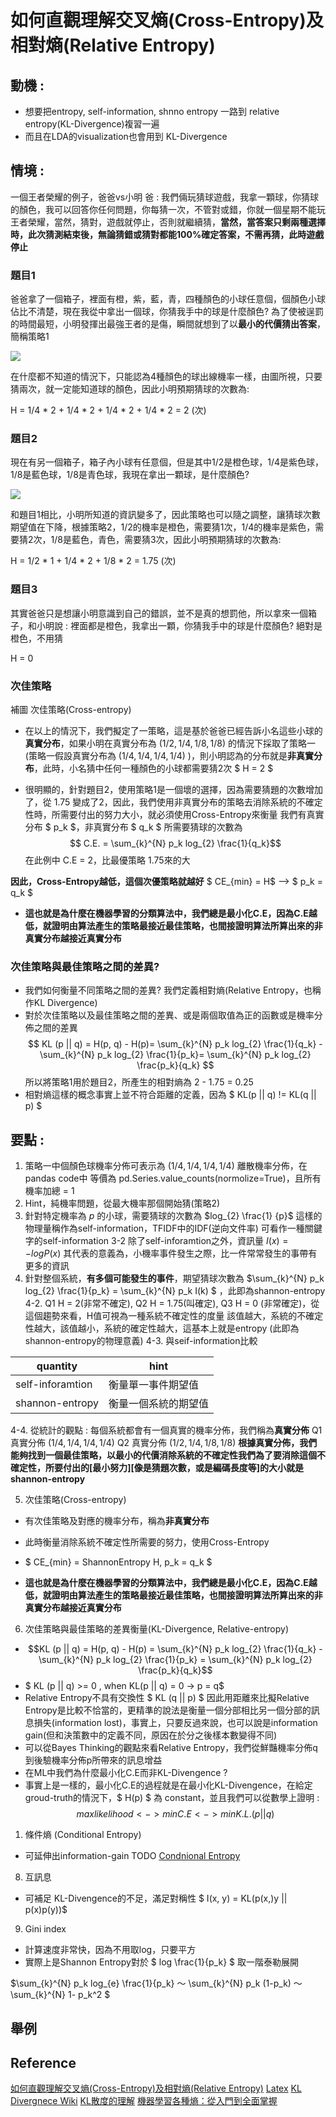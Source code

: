 # 如何直觀理解交叉熵(Cross-Entropy)及相對熵(Relative Entropy)
## 動機 : 
* 想要把entropy, self-information, shnno entropy 一路到 relative entropy(KL-Divergence)複習一遍
* 而且在LDA的visualization也會用到 KL-Divergence
## 情境 : 
一個王者榮耀的例子，爸爸vs小明
爸 : 
我們倆玩猜球遊戲，我拿一顆球，你猜球的顏色，我可以回答你任何問題，你每猜一次，不管對或錯，你就一個星期不能玩王者榮耀，當然，猜對，遊戲就停止，否則就繼續猜，**當然，當答案只剩兩種選擇時，此次猜測結束後，無論猜錯或猜對都能100%確定答案，不需再猜，此時遊戲停止**

### 題目1 
爸爸拿了一個箱子，裡面有橙，紫，藍，青，四種顏色的小球任意個，個顏色小球佔比不清楚，現在我從中拿出一個球，你猜我手中的球是什麼顏色?
為了使被逞罰的時間最短，小明發揮出最強王者的是傷，瞬間就想到了以**最小的代價猜出答案**，簡稱策略1

<img src = './images/Strategy1.png'></img>

在什麼都不知道的情況下，只能認為4種顏色的球出線機率一樣，由圖所視，只要猜兩次，就一定能知道球的顏色，因此小明預期猜球的次數為:

H = 1/4 * 2 + 1/4 * 2 + 1/4 * 2 + 1/4 * 2 = 2 (次)

### 題目2
現在有另一個箱子，箱子內小球有任意個，但是其中1/2是橙色球，1/4是紫色球，1/8是藍色球，1/8是青色球，我現在拿出一顆球，是什麼顏色?

<img src = './images/Strategy2.png'></img>

和題目1相比，小明所知道的資訊變多了，因此策略也可以隨之調整，讓猜球次數期望值在下降，根據策略2，1/2的機率是橙色，需要猜1次，1/4的機率是紫色，需要猜2次，1/8是藍色，青色，需要猜3次，因此小明預期猜球的次數為:

H = 1/2 * 1 + 1/4 * 2 + 1/8 * 2  = 1.75 (次)

### 題目3
其實爸爸只是想讓小明意識到自己的錯誤，並不是真的想罰他，所以拿來一個箱子，和小明說 : 裡面都是橙色，我拿出一顆，你猜我手中的球是什麼顏色?
絕對是橙色，不用猜

H = 0

### 次佳策略
<img>補圖</img>
次佳策略(Cross-entropy)
* 在以上的情況下，我們擬定了一策略，這是基於爸爸已經告訴小名這些小球的**真實分布**，如果小明在真實分布為 $(1/2, 1/4, 1/8, 1/8)$ 的情況下採取了策略一(策略一假設真實分布為 $(1/4, 1/4, 1/4, 1/4)$ )，則小明認為的分布就是**非真實分布**，此時，小名猜中任何一種顏色的小球都需要猜2次 $ H = 2 $

* 很明顯的，針對題目2，使用策略1是一個壞的選擇，因為需要猜題的次數增加了，從 1.75 變成了2，因此，我們使用非真實分布的策略去消除系統的不確定性時，所需要付出的努力大小，就必須使用Cross-Entropy來衡量
我們有真實分布 $ p_k $，非真實分布 $ q_k $
所需要猜球的次數為 $$ C.E. = \sum_{k}^{N} p_k log_{2} \frac{1}{q_k}$$
在此例中 C.E = 2，比最優策略 1.75來的大

**因此，Cross-Entropy越低，這個次優策略就越好**
$ CE_{min} = H$ -->   $ p_k = q_k $

* **這也就是為什麼在機器學習的分類算法中，我們總是最小化C.E，因為C.E越低，就證明由算法產生的策略最接近最佳策略，也間接證明算法所算出來的非真實分布越接近真實分布**

### 次佳策略與最佳策略之間的差異?
* 我們如何衡量不同策略之間的差異? 我們定義相對熵(Relative Entropy，也稱作KL Divergence)
* 對於次佳策略以及最佳策略之間的差異、或是兩個取值為正的函數或是機率分佈之間的差異
$$
KL (p || q) = H(p, q) - H(p)= \sum_{k}^{N} p_k log_{2} \frac{1}{q_k} - \sum_{k}^{N} p_k log_{2} \frac{1}{p_k}= \sum_{k}^{N} p_k log_{2} \frac{p_k}{q_k}
$$
所以將策略1用於題目2，所產生的相對熵為 2 - 1.75 = 0.25
* 相對熵這樣的概念事實上並不符合距離的定義，因為 $ KL(p || q) != KL(q || p) $ 
## 要點 : 

1. 策略一中個顏色球機率分佈可表示為 $(1/4, 1/4, 1/4, 1/4)$ 離散機率分佈，在pandas code中 等價為 pd.Series.value_counts(normolize=True)，且所有機率加總 = 1
2. Hint，純機率問題，從最大機率那個開始猜(策略2)
3. 針對特定機率為 $p$ 的小球，需要猜球的次數為 $log_{2} \frac{1} {p}$ 這樣的物理量稱作為self-information，TFIDF中的IDF(逆向文件率) 可看作一種關鍵字的self-information
   3-2
   除了self-inforamtion之外，資訊量 $I(x) = -log P(x)$
   其代表的意義為，小機率事件發生之際，比一件常常發生的事帶有更多的資訊 
4. 針對整個系統，**有多個可能發生的事件**，期望猜球次數為 $\sum_{k}^{N} p_k log_{2} \frac{1}{p_k} = \sum_{k}^{N} p_k I(k) $ ，此即為shannon-entropy
4-2. 
Q1 H = 2(非常不確定), Q2 H = 1.75(叫確定),  Q3 H = 0
     (非常確定)，從這個趨勢來看，H值可視為一種系統不確定性的度量
     該值越大，系統的不確定性越大，該值越小，系統的確定性越大，這基本上就是entropy (此即為shannon-entropy的物理意義)
4-3.
與seif-information比較

|quantity|hint|
|--------|----|
|self-inforamtion|衡量單一事件期望值|
|shannon-entropy|衡量一個系統的期望值|

4-4.
從統計的觀點 : 
每個系統都會有一個真實的機率分佈，我們稱為**真實分佈**
Q1 真實分佈 $(1/4, 1/4, 1/4, 1/4)$
Q2 真實分佈 $(1/2, 1/4, 1/8, 1/8)$
**根據真實分佈，我們能夠找到一個最佳策略，以最小的代價消除系統的不確定性我們為了要消除這個不確定性，所要付出的[最小努力][像是猜題次數，或是編碼長度等]的大小就是shannon-entropy**

5. 次佳策略(Cross-entropy)
* 有次佳策略及對應的機率分布，稱為**非真實分布**

* 此時衡量消除系統不確定性所需要的努力，使用Cross-Entropy

* $ CE_{min} = ShannonEntropy H, p_k = q_k $

* **這也就是為什麼在機器學習的分類算法中，我們總是最小化C.E，因為C.E越低，就證明由算法產生的策略最接近最佳策略，也間接證明算法所算出來的非真實分布越接近真實分布**

6. 次佳策略與最佳策略的差異衡量(KL-Divergence, Relative-entropy)
* $$KL (p || q) = H(p, q) - H(p) = \sum_{k}^{N} p_k log_{2} \frac{1}{q_k} - \sum_{k}^{N} p_k log_{2} \frac{1}{p_k} = \sum_{k}^{N} p_k log_{2} \frac{p_k}{q_k}$$
* $ KL (p || q) >= 0 , when KL(p || q) = 0 -> p = q$
* Relative Entropy不具有交換性 $ KL (q || p) $ 
  因此用距離來比擬Relative Entropy是比較不恰當的，更精準的說法是衡量一個分部相比另一個分部的訊息損失(information lost)，事實上，只要反過來說，也可以說是information gain(但和決策數中的定義不同，原因在於分之後樣本數變得不同)
* 可以從Bayes Thinking的觀點來看Relative Entropy，我們從鮮豔機率分佈q到後驗機率分佈p所帶來的訊息增益
* 在ML中我們為什麼最小化C.E而非KL-Divengence ? 
* 事實上是一樣的，最小化C.E的過程就是在最小化KL-Divengence，在給定groud-truth的情況下，$ H(p) $ 為 constant，並且我們可以從數學上證明 : 
$$
   max likelihood <-> min C.E <-> min K.L.(p || q) 
$$

1. 條件熵 (Conditional Entropy) 
* 可延伸出information-gain
TODO 
[Condnional Entropy](https://blog.csdn.net/qq_40587575/article/details/80219080)

8. 互訊息 
* 可補足 KL-Divengence的不足，滿足對稱性
$ I(x, y) = KL(p(x,)y || p(x)p(y))$
  
9. Gini index
* 計算速度非常快，因為不用取log，只要平方
* 實際上是Shannon Entropy對於 $ log \frac{1}{p_k} $ 取一階泰勒展開

$\sum_{k}^{N} p_k log_{e} \frac{1}{p_k}   ～  \sum_{k}^{N} p_k (1-p_k) ～  \sum_{k}^{N} 1- p_k^2 $


## 舉例


## Reference
[如何直觀理解交叉熵(Cross-Entropy)及相對熵(Relative Entropy)](https://www.zhihu.com/question/41252833)
[Latex](https://blog.csdn.net/u011974639/article/details/77118023)
[KL Divergnece Wiki](https://zh.wikipedia.org/wiki/%E7%9B%B8%E5%AF%B9%E7%86%B5)
[KL散度的理解](https://blog.csdn.net/ericcchen/article/details/72357411)
[機器學習各種熵：從入門到全面掌握](https://kknews.cc/zh-tw/news/rxxp9xv.html)
